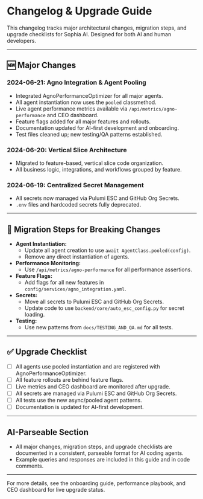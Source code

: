 # Changelog & Upgrade Guide

This changelog tracks major architectural changes, migration steps, and upgrade checklists for Sophia AI. Designed for both AI and human developers.

---

## 🆕 Major Changes

### 2024-06-21: Agno Integration & Agent Pooling
- Integrated AgnoPerformanceOptimizer for all major agents.
- All agent instantiation now uses the `pooled` classmethod.
- Live agent performance metrics available via `/api/metrics/agno-performance` and CEO dashboard.
- Feature flags added for all major features and rollouts.
- Documentation updated for AI-first development and onboarding.
- Test files cleaned up; new testing/QA patterns established.

### 2024-06-20: Vertical Slice Architecture
- Migrated to feature-based, vertical slice code organization.
- All business logic, integrations, and workflows grouped by feature.

### 2024-06-19: Centralized Secret Management
- All secrets now managed via Pulumi ESC and GitHub Org Secrets.
- `.env` files and hardcoded secrets fully deprecated.

---

## 🔄 Migration Steps for Breaking Changes
- **Agent Instantiation:**
  - Update all agent creation to use `await AgentClass.pooled(config)`.
  - Remove any direct instantiation of agents.
- **Performance Monitoring:**
  - Use `/api/metrics/agno-performance` for all performance assertions.
- **Feature Flags:**
  - Add flags for all new features in `config/services/agno_integration.yaml`.
- **Secrets:**
  - Move all secrets to Pulumi ESC and GitHub Org Secrets.
  - Update code to use `backend/core/auto_esc_config.py` for secret loading.
- **Testing:**
  - Use new patterns from `docs/TESTING_AND_QA.md` for all tests.

---

## ✅ Upgrade Checklist
- [ ] All agents use pooled instantiation and are registered with AgnoPerformanceOptimizer.
- [ ] All feature rollouts are behind feature flags.
- [ ] Live metrics and CEO dashboard are monitored after upgrade.
- [ ] All secrets are managed via Pulumi ESC and GitHub Org Secrets.
- [ ] All tests use the new async/pooled agent patterns.
- [ ] Documentation is updated for AI-first development.

---

## AI-Parseable Section
- All major changes, migration steps, and upgrade checklists are documented in a consistent, parseable format for AI coding agents.
- Example queries and responses are included in this guide and in code comments.

---

For more details, see the onboarding guide, performance playbook, and CEO dashboard for live upgrade status. 